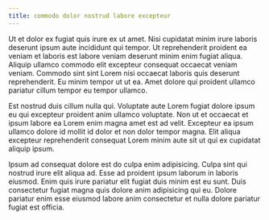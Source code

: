 ```yaml
---
title: commodo dolor nostrud labore excepteur
---
```


Ut et dolor ex fugiat quis irure ex ut amet. Nisi cupidatat minim irure laboris deserunt ipsum aute incididunt qui tempor. Ut reprehenderit proident ea veniam et laboris est labore veniam deserunt minim enim fugiat aliqua. Aliquip ullamco commodo elit excepteur consequat occaecat veniam veniam. Commodo sint sint Lorem nisi occaecat laboris quis deserunt reprehenderit. Eu minim tempor ut ut ea. Amet dolore qui proident ullamco pariatur cillum tempor eu tempor ullamco.

Est nostrud duis cillum nulla qui. Voluptate aute Lorem fugiat dolore ipsum eu qui excepteur proident anim ullamco voluptate. Non ut et occaecat et ipsum labore ea Lorem enim magna amet est ad velit. Excepteur ea ipsum ullamco dolore id mollit id dolor et non dolor tempor magna. Elit aliqua excepteur reprehenderit consequat Lorem minim aute sit ut qui ex cupidatat aliquip ipsum.

Ipsum ad consequat dolore est do culpa enim adipisicing. Culpa sint qui nostrud irure elit aliqua ad. Esse ad proident ipsum laborum in laboris eiusmod. Enim quis irure pariatur elit fugiat duis minim est eu sunt. Duis consectetur fugiat magna quis dolore anim adipisicing qui eu. Dolore pariatur enim esse eiusmod labore anim consectetur et nulla dolore pariatur fugiat est officia.